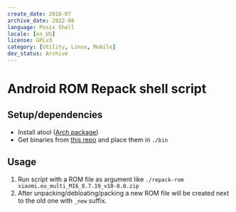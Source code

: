 ```yaml
---
create_date: 2018-07
archive_date: 2022-08
language: Posix Shell
locale: [en_US]
license: GPLv3
category: [Utility, Linux, Mobile]
dev_status: Archive
---
```


# Android ROM Repack shell script

## Setup/dependencies

- Install atool ([Arch package](https://archlinux.org/packages/community/any/atool/))
- Get binaries from [this repo](https://github.com/rkhat2/android-rom-repacker) and place them in `./bin`

## Usage
1. Run script with a ROM file as argument like `./repack-rom xiaomi.eu_multi_MI6_8.7.19_v10-8.0.zip`
2. After unpacking/debloating/packing a new ROM file will be created next to the old one with `_new` suffix.
